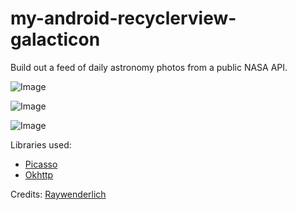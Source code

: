 # my-android-recyclerview-galacticon
Build out a feed of daily astronomy photos from a public NASA API.

![Image](../master/app/src/main/res/drawable/screenshot1.gif)

![Image](../master/app/src/main/res/drawable/screenshot2.gif)

![Image](../master/app/src/main/res/drawable/screenshot3.gif)

Libraries used:
- [Picasso](http://square.github.io/picasso/)
- [Okhttp](http://square.github.io/okhttp/)

Credits: [Raywenderlich](https://www.raywenderlich.com/)

